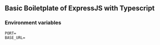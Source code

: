 ## Basic Boiletplate of ExpressJS with Typescript

### Environment variables

```
PORT=
BASE_URL=
```
